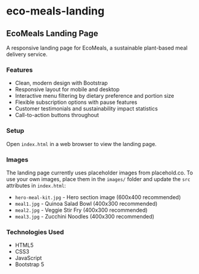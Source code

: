 # eco-meals-landing

## EcoMeals Landing Page

A responsive landing page for EcoMeals, a sustainable plant-based meal delivery service.

### Features

- Clean, modern design with Bootstrap
- Responsive layout for mobile and desktop
- Interactive menu filtering by dietary preference and portion size
- Flexible subscription options with pause features
- Customer testimonials and sustainability impact statistics
- Call-to-action buttons throughout

### Setup

Open `index.html` in a web browser to view the landing page.

### Images

The landing page currently uses placeholder images from placehold.co. To use your own images, place them in the `images/` folder and update the `src` attributes in `index.html`:

- `hero-meal-kit.jpg` - Hero section image (600x400 recommended)
- `meal1.jpg` - Quinoa Salad Bowl (400x300 recommended)
- `meal2.jpg` - Veggie Stir Fry (400x300 recommended)
- `meal3.jpg` - Zucchini Noodles (400x300 recommended)

### Technologies Used

- HTML5
- CSS3
- JavaScript
- Bootstrap 5
